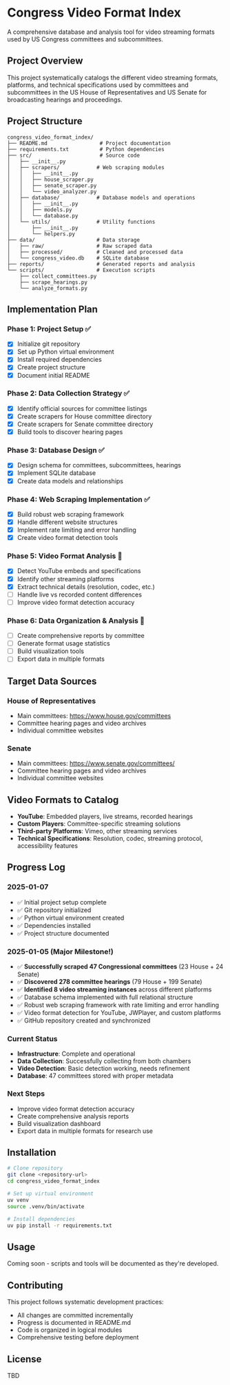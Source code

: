 # Congress Video Format Index

A comprehensive database and analysis tool for video streaming formats used by US Congress committees and subcommittees.

## Project Overview

This project systematically catalogs the different video streaming formats, platforms, and technical specifications used by committees and subcommittees in the US House of Representatives and US Senate for broadcasting hearings and proceedings.

## Project Structure

```
congress_video_format_index/
├── README.md                 # Project documentation
├── requirements.txt          # Python dependencies
├── src/                      # Source code
│   ├── __init__.py
│   ├── scrapers/            # Web scraping modules
│   │   ├── __init__.py
│   │   ├── house_scraper.py
│   │   ├── senate_scraper.py
│   │   └── video_analyzer.py
│   ├── database/            # Database models and operations
│   │   ├── __init__.py
│   │   ├── models.py
│   │   └── database.py
│   └── utils/               # Utility functions
│       ├── __init__.py
│       └── helpers.py
├── data/                    # Data storage
│   ├── raw/                 # Raw scraped data
│   ├── processed/           # Cleaned and processed data
│   └── congress_video.db    # SQLite database
├── reports/                 # Generated reports and analysis
└── scripts/                 # Execution scripts
    ├── collect_committees.py
    ├── scrape_hearings.py
    └── analyze_formats.py
```

## Implementation Plan

### Phase 1: Project Setup ✅
- [x] Initialize git repository
- [x] Set up Python virtual environment
- [x] Install required dependencies
- [x] Create project structure
- [x] Document initial README

### Phase 2: Data Collection Strategy ✅
- [x] Identify official sources for committee listings
- [x] Create scrapers for House committee directory
- [x] Create scrapers for Senate committee directory
- [x] Build tools to discover hearing pages

### Phase 3: Database Design ✅
- [x] Design schema for committees, subcommittees, hearings
- [x] Implement SQLite database
- [x] Create data models and relationships

### Phase 4: Web Scraping Implementation ✅
- [x] Build robust web scraping framework
- [x] Handle different website structures
- [x] Implement rate limiting and error handling
- [x] Create video format detection tools

### Phase 5: Video Format Analysis 🔄
- [x] Detect YouTube embeds and specifications
- [x] Identify other streaming platforms
- [x] Extract technical details (resolution, codec, etc.)
- [ ] Handle live vs recorded content differences
- [ ] Improve video format detection accuracy

### Phase 6: Data Organization & Analysis 🔄
- [ ] Create comprehensive reports by committee
- [ ] Generate format usage statistics
- [ ] Build visualization tools
- [ ] Export data in multiple formats

## Target Data Sources

### House of Representatives
- Main committees: https://www.house.gov/committees
- Committee hearing pages and video archives
- Individual committee websites

### Senate
- Main committees: https://www.senate.gov/committees/
- Committee hearing pages and video archives
- Individual committee websites

## Video Formats to Catalog

- **YouTube**: Embedded players, live streams, recorded hearings
- **Custom Players**: Committee-specific streaming solutions
- **Third-party Platforms**: Vimeo, other streaming services
- **Technical Specifications**: Resolution, codec, streaming protocol, accessibility features

## Progress Log

### 2025-01-07
- ✅ Initial project setup complete
- ✅ Git repository initialized
- ✅ Python virtual environment created
- ✅ Dependencies installed
- ✅ Project structure documented

### 2025-01-05 (Major Milestone!)
- ✅ **Successfully scraped 47 Congressional committees** (23 House + 24 Senate)
- ✅ **Discovered 278 committee hearings** (79 House + 199 Senate)
- ✅ **Identified 8 video streaming instances** across different platforms
- ✅ Database schema implemented with full relational structure
- ✅ Robust web scraping framework with rate limiting and error handling
- ✅ Video format detection for YouTube, JWPlayer, and custom platforms
- ✅ GitHub repository created and synchronized

### Current Status
- **Infrastructure**: Complete and operational
- **Data Collection**: Successfully collecting from both chambers
- **Video Detection**: Basic detection working, needs refinement
- **Database**: 47 committees stored with proper metadata

### Next Steps
- Improve video format detection accuracy
- Create comprehensive analysis reports
- Build visualization dashboard
- Export data in multiple formats for research use

## Installation

```bash
# Clone repository
git clone <repository-url>
cd congress_video_format_index

# Set up virtual environment
uv venv
source .venv/bin/activate

# Install dependencies
uv pip install -r requirements.txt
```

## Usage

Coming soon - scripts and tools will be documented as they're developed.

## Contributing

This project follows systematic development practices:
- All changes are committed incrementally
- Progress is documented in README.md
- Code is organized in logical modules
- Comprehensive testing before deployment

## License

TBD